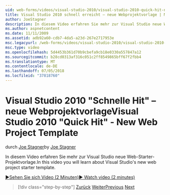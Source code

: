 ```yaml
---
uid: web-forms/videos/visual-studio-2010/visual-studio-2010-quick-hit-new-web-project-template
title: Visual Studio 2010 schnell erreicht – neue Webprojektvorlage | Microsoft-Dokumentation
author: JoeStagner
description: In diesem Video erfahren Sie mehr zur Visual Studio neue Web-Starter-Projektvorlage.
ms.author: aspnetcontent
ms.date: 11/11/2009
ms.assetid: adb92a60-cdb7-4da5-a23d-267e2717953e
msc.legacyurl: /web-forms/videos/visual-studio-2010/visual-studio-2010-quick-hit-new-web-project-template
msc.type: video
ms.openlocfilehash: 5d4453b361d70b9cbefa9cb18e0330a557847a12
ms.sourcegitcommit: b28cd0313af316c051c2ff8549865bff67f2fbb4
ms.translationtype: MT
ms.contentlocale: de-DE
ms.lasthandoff: 07/05/2018
ms.locfileid: "37818760"
---
```

<a name="visual-studio-2010-quick-hit---new-web-project-template"></a><span data-ttu-id="9408b-103">Visual Studio 2010 "Schnelle Hit" – neue Webprojektvorlage</span><span class="sxs-lookup"><span data-stu-id="9408b-103">Visual Studio 2010 "Quick Hit" - New Web Project Template</span></span>
====================
<span data-ttu-id="9408b-104">durch [Joe Stagner](https://github.com/JoeStagner)</span><span class="sxs-lookup"><span data-stu-id="9408b-104">by [Joe Stagner](https://github.com/JoeStagner)</span></span>

<span data-ttu-id="9408b-105">In diesem Video erfahren Sie mehr zur Visual Studio neue Web-Starter-Projektvorlage.</span><span class="sxs-lookup"><span data-stu-id="9408b-105">In this video you will learn about Visual Studio's new web project starter template.</span></span>

[<span data-ttu-id="9408b-106">&#9654;Sehen Sie sich Video (2 Minuten)</span><span class="sxs-lookup"><span data-stu-id="9408b-106">&#9654; Watch video (2 minutes)</span></span>](https://channel9.msdn.com/Blogs/ASP-NET-Site-Videos/visual-studio-2010-quick-hit-new-web-project-template)

> [!div class="step-by-step"]
> <span data-ttu-id="9408b-107">[Zurück](visual-studio-2010-quick-hit-multi-monitor-support.md)
> [Weiter](visual-studio-2010-quick-hit-new-multi-targeting.md)</span><span class="sxs-lookup"><span data-stu-id="9408b-107">[Previous](visual-studio-2010-quick-hit-multi-monitor-support.md)
[Next](visual-studio-2010-quick-hit-new-multi-targeting.md)</span></span>
